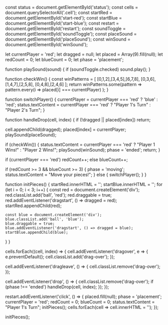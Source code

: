 const status = document.getElementById('status');
const cells = document.querySelectorAll('.cell');
const startRed = document.getElementById('start-red');
const startBlue = document.getElementById('start-blue');
const restart = document.getElementById('restart');
const soundToggle = document.getElementById('soundToggle');
const placeSound = document.getElementById('placeSound');
const winSound = document.getElementById('winSound');

let currentPlayer = 'red';
let dragged = null;
let placed = Array(9).fill(null);
let redCount = 0;
let blueCount = 0;
let phase = 'placement';

function playSound(sound) {
  if (soundToggle.checked) sound.play();
}

function checkWin() {
  const winPatterns = [
    [0,1,2],[3,4,5],[6,7,8],
    [0,3,6],[1,4,7],[2,5,8],
    [0,4,8],[2,4,6]
  ];
  return winPatterns.some(pattern =>
    pattern.every(i => placed[i] === currentPlayer)
  );
}

function switchPlayer() {
  currentPlayer = currentPlayer === 'red' ? 'blue' : 'red';
  status.textContent = currentPlayer === 'red' ? "Player 1's Turn" : "Player 2's Turn";
}

function handleDrop(cell, index) {
  if (!dragged || placed[index]) return;

  cell.appendChild(dragged);
  placed[index] = currentPlayer;
  playSound(placeSound);

  if (checkWin()) {
    status.textContent = currentPlayer === 'red' ? "Player 1 Wins!" : "Player 2 Wins!";
    playSound(winSound);
    phase = 'ended';
    return;
  }

  if (currentPlayer === 'red') redCount++;
  else blueCount++;

  if (redCount >= 3 && blueCount >= 3) {
    phase = 'moving';
    status.textContent = "Move your pieces!";
  } else {
    switchPlayer();
  }
}

function initPieces() {
  startRed.innerHTML = '';
  startBlue.innerHTML = '';
  for (let i = 0; i < 3; i++) {
    const red = document.createElement('div');
    red.classList.add('ball', 'red');
    red.draggable = true;
    red.addEventListener('dragstart', () => dragged = red);
    startRed.appendChild(red);

    const blue = document.createElement('div');
    blue.classList.add('ball', 'blue');
    blue.draggable = true;
    blue.addEventListener('dragstart', () => dragged = blue);
    startBlue.appendChild(blue);
  }
}

cells.forEach((cell, index) => {
  cell.addEventListener('dragover', e => {
    e.preventDefault();
    cell.classList.add('drag-over');
  });

  cell.addEventListener('dragleave', () => {
    cell.classList.remove('drag-over');
  });

  cell.addEventListener('drop', () => {
    cell.classList.remove('drag-over');
    if (phase !== 'ended') handleDrop(cell, index);
  });
});

restart.addEventListener('click', () => {
  placed.fill(null);
  phase = 'placement';
  currentPlayer = 'red';
  redCount = 0;
  blueCount = 0;
  status.textContent = "Player 1's Turn";
  initPieces();
  cells.forEach(cell => cell.innerHTML = '');
});

initPieces();